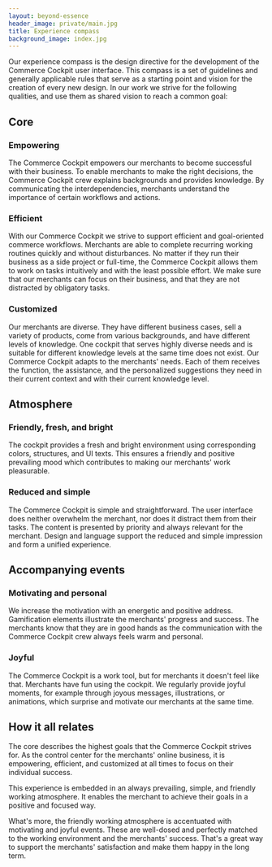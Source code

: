 ```yaml
---
layout: beyond-essence
header_image: private/main.jpg
title: Experience compass
background_image: index.jpg
---
```


Our experience compass is the design directive for the development of the Commerce Cockpit user interface.
This compass is a set of guidelines and generally applicable rules that serve as a starting point and vision for the creation of every new design.
In our work we strive for the following qualities, and use them as shared vision to reach a common goal:

## Core

### Empowering

The Commerce Cockpit empowers our merchants to become successful with their business.
To enable merchants to make the right decisions, the Commerce Cockpit crew explains backgrounds and provides knowledge.
By communicating the interdependencies, merchants understand the importance of certain workflows and actions.

### Efficient

With our Commerce Cockpit we strive to support efficient and goal-oriented commerce workflows.
Merchants are able to complete recurring working routines quickly and without disturbances.
No matter if they run their business as a side project or full-time, the Commerce Cockpit allows them to work on tasks intuitively and with the least possible effort.
We make sure that our merchants can focus on their business, and that they are not distracted by obligatory tasks.

### Customized

Our merchants are diverse.
They have different business cases, sell a variety of products, come from various backgrounds, and have different levels of knowledge.
One cockpit that serves highly diverse needs and is suitable for different knowledge levels at the same time does not exist.
Our Commerce Cockpit adapts to the merchants' needs.
Each of them receives the function, the assistance, and the personalized suggestions they need in their current context and with their current knowledge level.

## Atmosphere

### Friendly, fresh, and bright

The cockpit provides a fresh and bright environment using corresponding colors, structures, and UI texts.
This ensures a friendly and positive prevailing mood which contributes to making our merchants' work pleasurable.

### Reduced and simple

The Commerce Cockpit is simple and straightforward.
The user interface does neither overwhelm the merchant, nor does it distract them from their tasks.
The content is presented by priority and always relevant for the merchant.
Design and language support the reduced and simple impression and form a unified experience. 

## Accompanying events

### Motivating and personal

We increase the motivation with an energetic and positive address.
Gamification elements illustrate the merchants' progress and success.
The merchants know that they are in good hands as the communication with the Commerce Cockpit crew always feels warm and personal.

### Joyful

The Commerce Cockpit is a work tool, but for merchants it doesn't feel like that.
Merchants have fun using the cockpit.
We regularly provide joyful moments, for example through joyous messages, illustrations, or animations, which surprise and motivate our merchants at the same time.

## How it all relates

The core describes the highest goals that the Commerce Cockpit strives for.
As the control center for the merchants' online business, it is empowering, efficient, and customized at all times to focus on their individual success.

This experience is embedded in an always prevailing, simple, and friendly working atmosphere.
It enables the merchant to achieve their goals in a positive and focused way.

What's more, the friendly working atmosphere is accentuated with motivating and joyful events.
These are well-dosed and perfectly matched to the working environment and the merchants' success.
That's a great way to support the merchants' satisfaction and make them happy in the long term. 